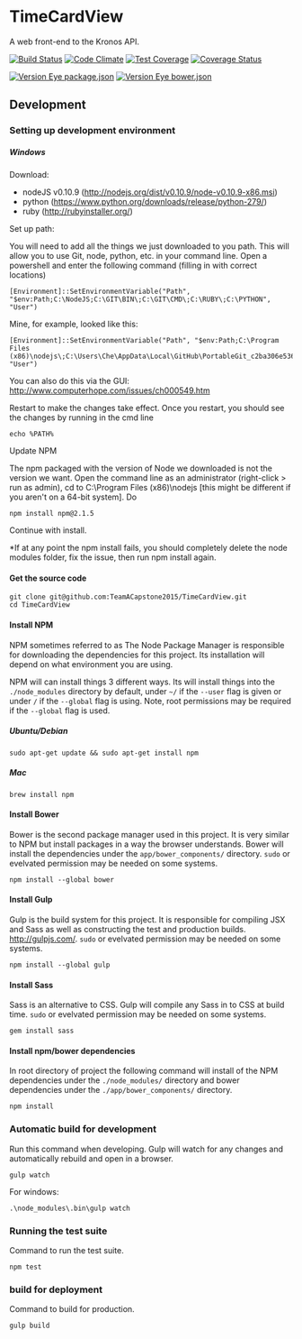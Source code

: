 # TimeCardView
A web front-end to the Kronos API.

[![Build Status](https://travis-ci.org/TeamACapstone2015/TimeCardView.png?branch=master)](https://travis-ci.org/TeamACapstone2015/TimeCardView)
[![Code Climate](https://codeclimate.com/github/TeamACapstone2015/TimeCardView/badges/gpa.svg)](https://codeclimate.com/github/TeamACapstone2015/TimeCardView)
[![Test Coverage](https://codeclimate.com/github/TeamACapstone2015/TimeCardView/badges/coverage.svg)](https://codeclimate.com/github/TeamACapstone2015/TimeCardView/coverage)
[![Coverage Status](https://coveralls.io/repos/TeamACapstone2015/TimeCardView/badge.svg?branch=master)](https://coveralls.io/r/TeamACapstone2015/TimeCardView?branch=master) 

[![Version Eye package.json](https://www.versioneye.com/user/projects/555cb971634daa5dc8000985/badge.svg?style=flat)](https://www.versioneye.com/user/projects/555cb971634daa5dc8000985)
[![Version Eye bower.json](https://www.versioneye.com/user/projects/555cb970634daacd410007e7/badge.svg?style=flat)](https://www.versioneye.com/user/projects/555cb970634daacd410007e7)

## Development

### Setting up development environment

##### Windows

Download: 
  - nodeJS v0.10.9 (http://nodejs.org/dist/v0.10.9/node-v0.10.9-x86.msi)
  - python (https://www.python.org/downloads/release/python-279/)
  - ruby (http://rubyinstaller.org/)

Set up path:

You will need to add all the things we just downloaded to you path. This will allow you to use Git, node, python, etc. in your command line. Open a powershell and enter the following command (filling in with correct locations)

    [Environment]::SetEnvironmentVariable("Path", "$env:Path;C:\NodeJS;C:\GIT\BIN\;C:\GIT\CMD\;C:\RUBY\;C:\PYTHON", "User")

Mine, for example, looked like this:

    [Environment]::SetEnvironmentVariable("Path", "$env:Path;C:\Program Files (x86)\nodejs\;C:\Users\Che\AppData\Local\GitHub\PortableGit_c2ba306e536fdf878271f7fe636a147ff37326ad\bin\;C:\Users\Che\AppData\Local\GitHub\PortableGit_c2ba306e536fdf878271f7fe636a147ff37326ad\cmd\;C:\Ruby22\bin\;C:\Python27\", "User")
    
You can also do this via the GUI:  http://www.computerhope.com/issues/ch000549.htm

Restart to make the changes take effect. Once you restart, you should see the changes by running in the cmd line

    echo %PATH% 

Update NPM

The npm packaged with the version of Node we downloaded is not the version we want. Open the command line as an administrator (right-click > run as admin), cd to C:\Program Files (x86)\nodejs [this might be different if you aren't on a 64-bit system]. Do

    npm install npm@2.1.5
    
Continue with install.

*If at any point the npm install fails, you should completely delete the node modules folder, fix the issue, then run npm install again.

#### Get the source code  

    git clone git@github.com:TeamACapstone2015/TimeCardView.git
    cd TimeCardView

#### Install NPM

NPM sometimes referred to as The Node Package Manager is responsible
for downloading the dependencies for this project. Its installation
will depend on what environment you are using.

NPM will can install things 3 different ways. Its will install things
into the `./node_modules` directory by default, under `~/` if the
`--user` flag is given or under `/` if the `--global` flag is using.
Note, root permissions may be required if the `--global` flag is used.

##### Ubuntu/Debian

    sudo apt-get update && sudo apt-get install npm

##### Mac

    brew install npm 

#### Install Bower

Bower is the second package manager used in this project. It is very
similar to NPM but install packages in a way the browser understands.
Bower will install the dependencies under the `app/bower_components/`
directory. `sudo` or evelvated permission may be needed on some systems.

    npm install --global bower

#### Install Gulp
    
Gulp is the build system for this project. It is responsible for 
compiling JSX and Sass as well as constructing the test and production 
builds. http://gulpjs.com/. `sudo` or evelvated permission may be needed 
on some systems.

    npm install --global gulp

#### Install Sass

Sass is an alternative to CSS. Gulp will compile any Sass in to CSS at
build time.  `sudo` or evelvated permission may be needed on some systems.

    gem install sass

#### Install npm/bower dependencies

In root directory of project the following command will install of the
NPM dependencies under the `./node_modules/` directory  and bower 
dependencies under the `./app/bower_components/` directory.

    npm install
    

### Automatic build for development

Run this command when developing. Gulp will watch for any changes and
automatically rebuild and open in a browser.

    gulp watch

For windows:

    .\node_modules\.bin\gulp watch

### Running the test suite

Command to run the test suite.

    npm test

### build for deployment

Command to build for production. 

    gulp build
